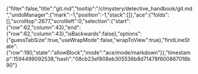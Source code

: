 {"filter":false,"title":"git.md","tooltip":"/clmystery/detective_handbook/git.md","undoManager":{"mark":-1,"position":-1,"stack":[]},"ace":{"folds":[],"scrolltop":2677,"scrollleft":0,"selection":{"start":{"row":62,"column":43},"end":{"row":62,"column":43},"isBackwards":false},"options":{"guessTabSize":true,"useWrapMode":false,"wrapToView":true},"firstLineState":{"row":190,"state":"allowBlock","mode":"ace/mode/markdown"}},"timestamp":1594499092538,"hash":"08cb23ef808eb305536b8d71478f600867018b90"}